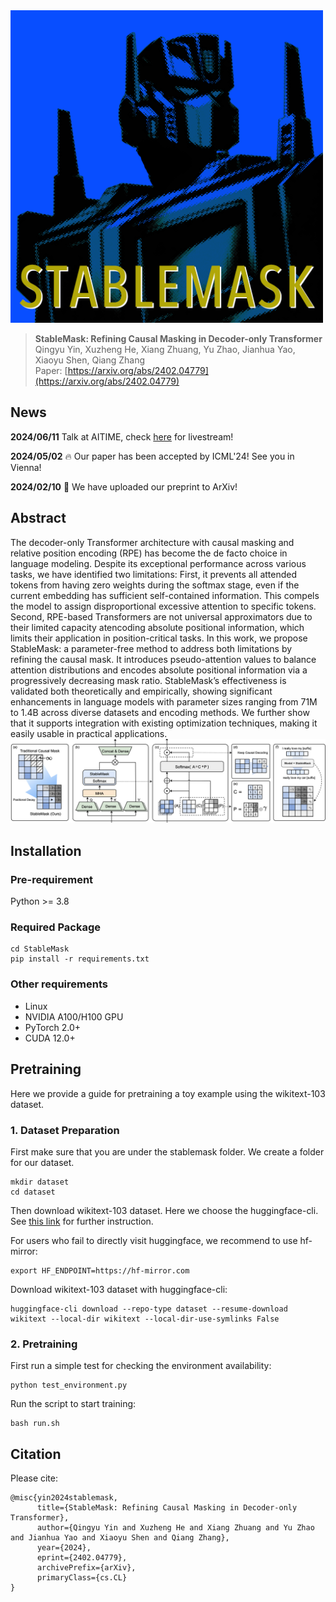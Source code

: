 <img src="sm_cover.png" alt="sm_cover" width="500" height="500">

> **StableMask: Refining Causal Masking in Decoder-only Transformer**\
> Qingyu Yin, Xuzheng He, Xiang Zhuang, Yu Zhao, Jianhua Yao, Xiaoyu Shen, Qiang Zhang\
> Paper: [https://arxiv.org/abs/2402.04779](https://arxiv.org/abs/2402.04779)

## News

**2024/06/11** Talk at AITIME, check [here](https://live.bilibili.com/21813994) for livestream! 

**2024/05/02** 🔥 Our paper has been accepted by ICML'24! See you in Vienna!

**2024/02/10** 📖 We have uploaded our preprint to ArXiv!

## Abstract

The decoder-only Transformer architecture with causal masking and relative position encoding (RPE) has become the de facto choice in language modeling. Despite its exceptional performance across various tasks, we have identified two limitations: First, it prevents all attended tokens from having zero weights during the softmax stage, even if the current embedding has sufficient self-contained information. This compels the model to assign disproportional excessive attention to specific tokens. Second, RPE-based Transformers are not universal approximators due to their limited capacity atencoding absolute positional information, which limits their application in position-critical tasks. In this work, we propose StableMask: a parameter-free method to address both limitations by refining the causal mask. It introduces pseudo-attention values to balance attention distributions and encodes absolute positional information via a progressively decreasing mask ratio. StableMask’s effectiveness is validated both theoretically and empirically, showing significant enhancements in language models with parameter sizes ranging from 71M to 1.4B across diverse datasets and encoding methods. We further show that it supports integration with existing optimization techniques, making it easily usable in practical applications.
![sm](sm.png "StableMask Architecture")
## Installation

### Pre-requirement

Python >= 3.8

### Required Package

```
cd StableMask
pip install -r requirements.txt
```

### Other requirements

- Linux
- NVIDIA A100/H100 GPU
- PyTorch 2.0+
- CUDA 12.0+

## Pretraining
Here we provide a guide for pretraining a toy example using the wikitext-103 dataset.

### 1. Dataset Preparation
   
First make sure that you are under the stablemask folder. We create a folder for our dataset.
```
mkdir dataset
cd dataset
```
Then download wikitext-103 dataset. Here we choose the huggingface-cli. See [this link](https://huggingface.co/docs/huggingface_hub/guides/cli) for further instruction. 

For users who fail to directly visit huggingface, we recommend to use hf-mirror:
```
export HF_ENDPOINT=https://hf-mirror.com
```

Download wikitext-103 dataset with huggingface-cli:

```
huggingface-cli download --repo-type dataset --resume-download wikitext --local-dir wikitext --local-dir-use-symlinks False
```

### 2. Pretraining

First run a simple test for checking the environment availability:

```
python test_environment.py
```

Run the script to start training:

```
bash run.sh
```



## Citation
Please cite:
```
@misc{yin2024stablemask,
      title={StableMask: Refining Causal Masking in Decoder-only Transformer}, 
      author={Qingyu Yin and Xuzheng He and Xiang Zhuang and Yu Zhao and Jianhua Yao and Xiaoyu Shen and Qiang Zhang},
      year={2024},
      eprint={2402.04779},
      archivePrefix={arXiv},
      primaryClass={cs.CL}
}
```

